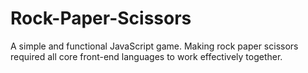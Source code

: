 # Rock-Paper-Scissors
A simple and functional JavaScript game. Making rock paper scissors required all core front-end languages
to work effectively together.
